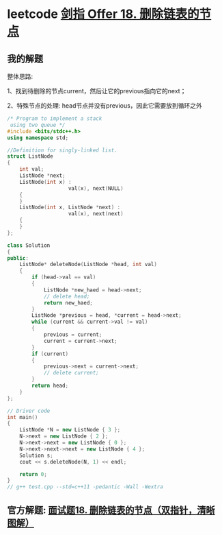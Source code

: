 # leetcode [剑指 Offer 18. 删除链表的节点](https://leetcode.cn/problems/shan-chu-lian-biao-de-jie-dian-lcof/)



## 我的解题

整体思路: 

1、找到待删除的节点current，然后让它的previous指向它的next；

2、特殊节点的处理: head节点并没有previous，因此它需要放到循环之外



```C++
/* Program to implement a stack
 using two queue */
#include <bits/stdc++.h>
using namespace std;

//Definition for singly-linked list.
struct ListNode
{
	int val;
	ListNode *next;
	ListNode(int x) :
					val(x), next(NULL)
	{
	}
	ListNode(int x, ListNode *next) :
					val(x), next(next)
	{
	}
};

class Solution
{
public:
	ListNode* deleteNode(ListNode *head, int val)
	{
		if (head->val == val)
		{
			ListNode *new_haed = head->next;
			// delete head;
			return new_haed;
		}
		ListNode *previous = head, *current = head->next;
		while (current && current->val != val)
		{
			previous = current;
			current = current->next;
		}
		if (current)
		{
			previous->next = current->next;
			// delete current;
		}
		return head;
	}
};

// Driver code
int main()
{
	ListNode *N = new ListNode { 3 };
	N->next = new ListNode { 2 };
	N->next->next = new ListNode { 0 };
	N->next->next->next = new ListNode { 4 };
	Solution s;
	cout << s.deleteNode(N, 1) << endl;

	return 0;
}
// g++ test.cpp --std=c++11 -pedantic -Wall -Wextra


```





## 官方解题: [面试题18. 删除链表的节点（双指针，清晰图解）](https://leetcode.cn/problems/shan-chu-lian-biao-de-jie-dian-lcof/solution/mian-shi-ti-18-shan-chu-lian-biao-de-jie-dian-sh-2/)

